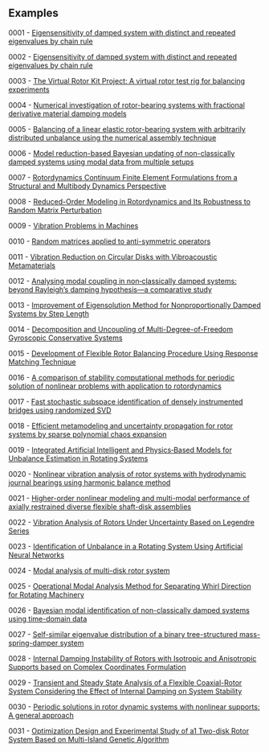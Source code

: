 ## Examples

0001 - [Eigensensitivity of damped system with distinct and repeated eigenvalues by chain rule](https://doi.org/10.1002/nme.7331)

0002 -  [Eigensensitivity of damped system with distinct and repeated eigenvalues by chain rule](https://doi.org/10.1002/nme.7331)

0003 - [The Virtual Rotor Kit Project: A virtual rotor test rig for balancing experiments](https://doi.org/10.1177/03064190231197119)

0004 - [Numerical investigation of rotor-bearing systems with fractional derivative material damping models](http://dx.doi.org/10.24425/bpasts.2023.148610)

0005 - [Balancing of a linear elastic rotor-bearing system with arbitrarily distributed unbalance using the numerical assembly technique](https://doi.org/10.24425/bpasts.2021.138237)

0006 - [Model reduction-based Bayesian updating of non-classically damped systems using modal data from multiple setups](http://dx.doi.org/10.1007/s00707-023-03819-5)

0007 - [Rotordynamics Continuum Finite Element Formulations from a Structural and Multibody Dynamics Perspective](https://www.researchgate.net/publication/378148473_Rotordynamics_Continuum_Finite_Element_Formulations_from_a_Structural_and_Multibody_Dynamics_Perspective)

0008 - [Reduced-Order Modeling in Rotordynamics and Its Robustness to Random Matrix Perturbation](https://doi.org/10.1115/1.4065038)

0009 - [Vibration Problems in Machines](https://www.routledge.com/Vibration-Problems-in-Machines-Diagnosis-and-Resolution/Lees/p/book/9780367367756)

0010 - [Random matrices applied to anti-symmetric operators](https://doi.org/10.1007/s40430-024-04871-5)

0011 - [Vibration Reduction on Circular Disks with Vibroacoustic Metamaterials](https://doi.org/10.3390/app14114637)

0012 - [Analysing modal coupling in non‑classically damped systems: beyond Rayleigh’s damping hypothesis—a comparative study](https://doi.org/10.1007/s42107-024-00999-w)

0013 - [Improvement of Eigensolution Method for Nonproportionally Damped Systems by Step Length](http://dx.doi.org/10.1061/(ASCE)0733-9399(2005)131:5(542))

0014 - [Decomposition and Uncoupling of Multi-Degree-of-Freedom Gyroscopic Conservative Systems](http://dx.doi.org/10.1115/1.4063504)

0015 - [Development of Flexible Rotor Balancing Procedure Using Response Matching Technique](http://dx.doi.org/10.1007/s42417-024-01574-y)

0016 - [A comparison of stability computational methods for periodic solution of nonlinear problems with application to rotordynamics](https://doi.org/10.1007/s11071-012-0744-0)

0017 - [Fast stochastic subspace identification of densely instrumented bridges using randomized SVD](https://doi.org/10.1016/j.ymssp.2024.112264)

0018 - [Efficient metamodeling and uncertainty propagation for rotor systems by sparse polynomial chaos expansion](https://doi.org/10.1016/j.probengmech.2024.103723)

0019 - [Integrated Artificial Intelligent and Physics‑Based Models for Unbalance Estimation in Rotating Systems](https://doi.org/10.1007/s42417-024-01739-9)

0020 - [Nonlinear vibration analysis of rotor systems with hydrodynamic journal bearings using harmonic balance method](https://doi.org/10.1016/j.ijnonlinmec.2024.104992)

0021 - [Higher-order nonlinear modeling and multi-modal performance of axially restrained diverse flexible shaft-disk assemblies](https://doi.org/10.1080/15397734.2024.2411618)

0022 - [Vibration Analysis of Rotors Under Uncertainty Based on Legendre Series](https://doi.org/10.1007/s42417-018-0078-4)

0023 - [Identification of Unbalance in a Rotating System Using Artificial Neural Networks](https://doi.org/10.1007/978-3-031-49791-9_22)

0024 - [Modal analysis of multi-disk rotor system](http://dx.doi.org/10.3126/jiee.v7i1.66238)

0025 - [Operational Modal Analysis Method for Separating Whirl Direction for Rotating Machinery](https://dx.doi.org/10.2139/ssrn.4753499)

0026 - [Bayesian modal identification of non-classically damped systems using time-domain data](https://doi.org/10.1016/j.ymssp.2023.110349)

0027 - [Self-similar eigenvalue distribution of a binary tree-structured mass-spring-damper system](https://doi.org/10.1016/j.jsv.2025.119111)

0028 -  [Internal Damping Instability of Rotors with Isotropic and Anisotropic Supports based on Complex Coordinates Formulation](https://doi.org/10.21205/deufmd.2025278012)

0029 - [Transient and Steady State Analysis of a Flexible Coaxial-Rotor System Considering the Effect of Internal Damping on System Stability](https://doi.org/10.1007/s13369-024-09871-0)

0030 - [Periodic solutions in rotor dynamic systems with nonlinear supports: A general approach](https://doi.org/10.1115/1.3269840)

0031 - [Optimization Design and Experimental Study of a1 Two-disk Rotor System Based on Multi-Island Genetic Algorithm](http://dx.doi.org/10.1515/tjj-2017-0010)
